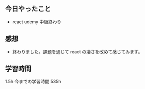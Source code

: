 ## 今日やったこと

- react udemy 中級終わり

## 感想

- 終わりました。課題を通じて react の凄さを改めて感じてみます。

## 学習時間

1.5h
今までの学習時間 535h
